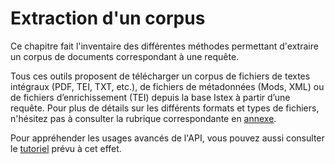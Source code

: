 # Extraction d'un corpus

Ce chapitre fait l'inventaire des différentes méthodes permettant d'extraire un corpus de documents correspondant à une requête.

Tous ces outils proposent de télécharger un corpus de fichiers de textes intégraux (PDF, TEI, TXT, etc.), de fichiers de métadonnées (Mods, XML) ou de fichiers d’enrichissement (TEI) depuis la base Istex à partir d’une requête. Pour plus de détails sur les différents formats et types de fichiers, n'hésitez pas à consulter la rubrique correspondante en [annexe](../annexes/liste-des-formats.md).

Pour appréhender les usages avancés de l'API, vous pouvez aussi consulter le [tutoriel](https://istex-tutorial.data.istex.fr/ark:/67375/Q05-4SBS2HWN-Z) prévu à cet effet.
